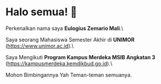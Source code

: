 # Halo semua! 👋

Perkenalkan nama saya **Eulogius Zemario Mali**.\

Saya seorang Mahasiswa Semester Akhir di **UNIMOR** (https://www.unimor.ac.id).\

Saya Mengikuti **Program Kampus Merdeka MSIB Angkatan 3**
(https://kampusmerdeka.kemdikbud.go.id).\

Mohon Bimbingannya Yah Teman-teman semuanya.
